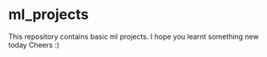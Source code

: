 # ml_projects
This repository contains basic ml projects.
I hope you learnt something new today
Cheers :)
